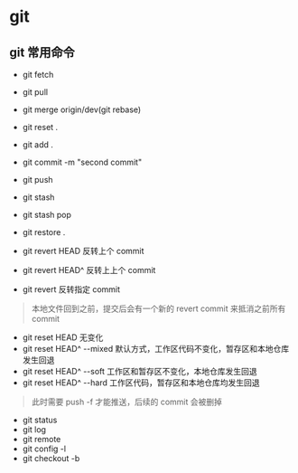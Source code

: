 # git

## git 常用命令

- git fetch
- git pull
- git merge origin/dev(git rebase)
- git reset .
- git add .
- git commit -m "second commit"
- git push

- git stash
- git stash pop
- git restore .

- git revert HEAD  反转上个 commit
- git revert HEAD^ 反转上上个 commit
- git revert <commit-id>  反转指定 commit
>本地文件回到之前，提交后会有一个新的 revert commit 来抵消之前所有 commit

- git reset HEAD 无变化
- git reset HEAD^ --mixed 默认方式，工作区代码不变化，暂存区和本地仓库发生回退
- git reset HEAD^ --soft 工作区和暂存区不变化，本地仓库发生回退
- git reset HEAD^ --hard 工作区代码，暂存区和本地仓库均发生回退
>此时需要 push -f 才能推送，后续的 commit 会被删掉

- git status
- git log
- git remote
- git config -l
- git checkout -b <new-branch-name>
